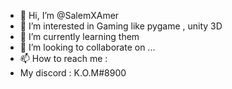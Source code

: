 - 👋 Hi, I’m @SalemXAmer
- 👀 I’m interested in Gaming like pygame , unity 3D
- 🌱 I’m currently learning them 
- 💞️ I’m looking to collaborate on ...
- 📫 How to reach me  :
- My discord : K.O.M#8900


<!---
SalemXAmer/SalemXAmer is a ✨ special ✨ repository because its `README.md` (this file) appears on your GitHub profile.
You can click the Preview link to take a look at your changes.
--->
